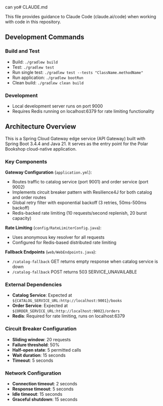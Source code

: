 can yo# CLAUDE.md

This file provides guidance to Claude Code (claude.ai/code) when working with code in this repository.

## Development Commands

### Build and Test
- Build: `./gradlew build`
- Test: `./gradlew test`
- Run single test: `./gradlew test --tests "ClassName.methodName"`
- Run application: `./gradlew bootRun`
- Clean build: `./gradlew clean build`

### Development
- Local development server runs on port 9000
- Requires Redis running on localhost:6379 for rate limiting functionality

## Architecture Overview

This is a Spring Cloud Gateway edge service (API Gateway) built with Spring Boot 3.4.4 and Java 21. It serves as the entry point for the Polar Bookshop cloud-native application.

### Key Components

**Gateway Configuration** (`application.yml`):
- Routes traffic to catalog service (port 9001) and order service (port 9002)
- Implements circuit breaker pattern with Resilience4J for both catalog and order routes
- Global retry filter with exponential backoff (3 retries, 50ms-500ms backoff)
- Redis-backed rate limiting (10 requests/second replenish, 20 burst capacity)

**Rate Limiting** (`config/RateLimiterConfig.java`):
- Uses anonymous key resolver for all requests
- Configured for Redis-based distributed rate limiting

**Fallback Endpoints** (`web/WebEndpoints.java`):
- `/catalog-fallback` GET returns empty response when catalog service is down
- `/catalog-fallback` POST returns 503 SERVICE_UNAVAILABLE

### External Dependencies
- **Catalog Service**: Expected at `${CATALOG_SERVICE_URL:http://localhost:9001}/books`
- **Order Service**: Expected at `${ORDER_SERVICE_URL:http://localhost:9002}/orders`
- **Redis**: Required for rate limiting, runs on localhost:6379

### Circuit Breaker Configuration
- **Sliding window**: 20 requests
- **Failure threshold**: 50%
- **Half-open state**: 5 permitted calls
- **Wait duration**: 15 seconds
- **Timeout**: 5 seconds

### Network Configuration
- **Connection timeout**: 2 seconds
- **Response timeout**: 5 seconds
- **Idle timeout**: 15 seconds
- **Graceful shutdown**: 15 seconds